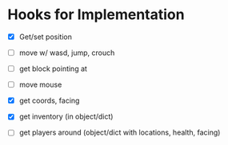 # Hooks for Implementation

- [X] Get/set position

- [ ] move w/ wasd, jump, crouch

- [ ] get block pointing at

- [ ] move mouse

- [X] get coords, facing

- [X] get inventory (in object/dict)

- [ ] get players around (object/dict with locations, health, facing)
